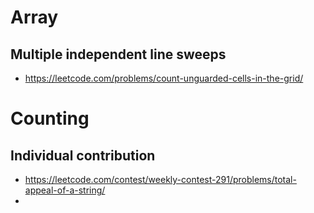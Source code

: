 # Array
## Multiple independent line sweeps
- https://leetcode.com/problems/count-unguarded-cells-in-the-grid/

# Counting
## Individual contribution
- https://leetcode.com/contest/weekly-contest-291/problems/total-appeal-of-a-string/
- 
